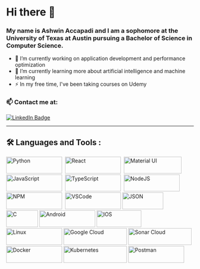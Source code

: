 # Hi there 👋
 ### My name is Ashwin Accapadi and I am a sophomore at the University of Texas at Austin pursuing a Bachelor of Science in Computer Science.

<div></div>

- 🔭 I’m currently working on application development and performance optimization
- 🌱 I’m currently learning more about artificial intelligence and machine learning
- ⚡️ In my free time, I've been taking courses on Udemy

### 📫 Contact me at:
 <div id="badges">
  <a href="https://www.linkedin.com/in/ashwin-accapadi/">
    <img src="https://img.shields.io/badge/LinkedIn-blue?style=for-the-badge&logo=linkedin&logoColor=white" alt="LinkedIn Badge"/>
  </a>
 </div>
  
---

## :hammer_and_wrench: Languages and Tools :
<p>
  <img src="https://img.shields.io/badge/Python-FFD43B?style=for-the-badge&logo=python&logoColor=blue" title="Python" alt="Python" width="150" height="45"/>&nbsp;
  <img src="https://img.shields.io/badge/React-20232A?style=for-the-badge&logo=react&logoColor=61DAFB" title="React" alt="React" width="150" height="45"/>&nbsp;
  <img src="https://img.shields.io/badge/Material%20UI-007FFF?style=for-the-badge&logo=mui&logoColor=white" title="Material UI" alt="Material UI" width="155" height="45"/>&nbsp;
  <img src="https://img.shields.io/badge/JavaScript-323330?style=for-the-badge&logo=javascript&logoColor=F7DF1E" title="JavaScript" alt="JavaScript" width="150" height="45"/>&nbsp;
  <img src="https://img.shields.io/badge/TypeScript-007ACC?style=for-the-badge&logo=typescript&logoColor=white" title="TypeScript"  alt="TypeScript" width="150" height="45"/>&nbsp;
  <img src="https://img.shields.io/badge/Node.js-339933?style=for-the-badge&logo=nodedotjs&logoColor=white" title="NodeJS" alt="NodeJS" width="150" height="45"/>&nbsp;
  <img src="https://img.shields.io/badge/npm-CB3837?style=for-the-badge&logo=npm&logoColor=white" title="NPM" alt="NPM" width="150" height="45"/>&nbsp;
  <img src="https://img.shields.io/badge/VSCode-0078D4?style=for-the-badge&logo=visual%20studio%20code&logoColor=white" title="VSCode" **alt="VSCode" width="150" height="45"/>
  <img src="https://img.shields.io/badge/json-5E5C5C?style=for-the-badge&logo=json&logoColor=white" title="JSON" **alt="JSON" width="110" height="45"/>
  <img src="https://img.shields.io/badge/C-00599C?style=for-the-badge&logo=c&logoColor=white" title="C" **alt="C" width="85" height="45"/>
  <img src="https://img.shields.io/badge/Android-3DDC84?style=for-the-badge&logo=android&logoColor=white" title="Android" **alt="Android" width="150" height="45"/>
  <img src="https://img.shields.io/badge/mac%20os-000000?style=for-the-badge&logo=apple&logoColor=white" title="IOS" **alt="IOS" width="120" height="45"/>
  <img src="https://img.shields.io/badge/Linux-FCC624?style=for-the-badge&logo=linux&logoColor=black" title="Linux" **alt="Linux" width="150" height="45"/>
  <img src="https://img.shields.io/badge/Google_Cloud-4285F4?style=for-the-badge&logo=google-cloud&logoColor=white" title="Google Cloud" **alt="Google Cloud" width="170" height="45"/>
  <img src="https://img.shields.io/badge/Sonar%20cloud-F3702A?style=for-the-badge&logo=sonarcloud&logoColor=white" title="Sonar Cloud" **alt="Sonar Cloud" width="170" height="45"/>
  <img src="https://img.shields.io/badge/Docker-2CA5E0?style=for-the-badge&logo=docker&logoColor=white" title="Docker" **alt="Docker" width="150" height="45"/>
  <img src="https://img.shields.io/badge/kubernetes-326ce5.svg?&style=for-the-badge&logo=kubernetes&logoColor=white" title="Kubernetes" **alt="Kubernetes" width="170" height="45"/>
  <img src="https://img.shields.io/badge/Postman-FF6C37?style=for-the-badge&logo=Postman&logoColor=white" title="Postman" **alt="Postman" width="150" height="45"/>
</p>
